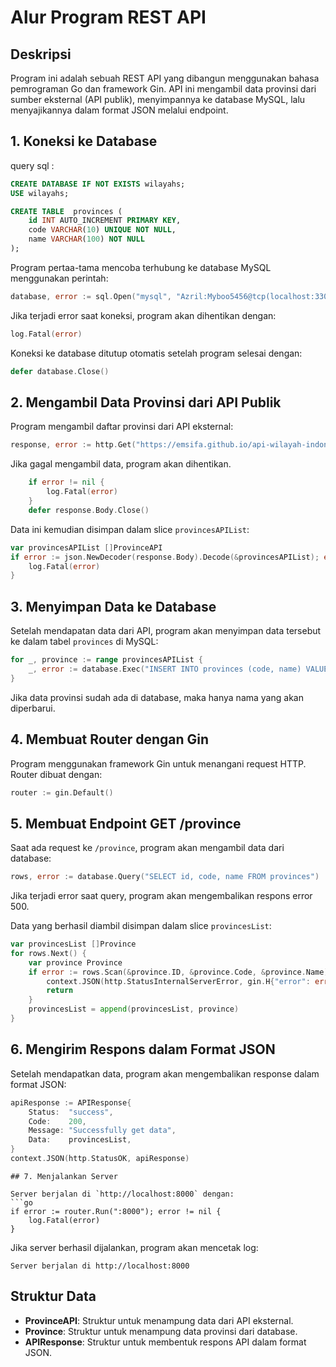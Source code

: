 # Alur Program REST API

## Deskripsi

Program ini adalah sebuah REST API yang dibangun menggunakan bahasa pemrograman Go dan framework Gin. API ini mengambil data provinsi dari sumber eksternal (API publik), menyimpannya ke database MySQL, lalu menyajikannya dalam format JSON melalui endpoint.

## 1. Koneksi ke Database

query sql :
```sql
CREATE DATABASE IF NOT EXISTS wilayahs;
USE wilayahs;

CREATE TABLE  provinces (
    id INT AUTO_INCREMENT PRIMARY KEY,
    code VARCHAR(10) UNIQUE NOT NULL,
    name VARCHAR(100) NOT NULL
);

```
Program pertaa-tama mencoba terhubung ke database MySQL menggunakan perintah:
```go
database, error := sql.Open("mysql", "Azril:Myboo5456@tcp(localhost:3307)/wilayahs")
```
Jika terjadi error saat koneksi, program akan dihentikan dengan:
```go
log.Fatal(error)
```
Koneksi ke database ditutup otomatis setelah program selesai dengan:
```go
defer database.Close()
```

## 2. Mengambil Data Provinsi dari API Publik

Program mengambil daftar provinsi dari API eksternal:
```go
response, error := http.Get("https://emsifa.github.io/api-wilayah-indonesia/api/provinces.json")
```
Jika gagal mengambil data, program akan dihentikan.
```go
	if error != nil {
		log.Fatal(error)
	}
	defer response.Body.Close()

```
Data ini kemudian disimpan dalam slice `provincesAPIList`:
```go
var provincesAPIList []ProvinceAPI
if error := json.NewDecoder(response.Body).Decode(&provincesAPIList); error != nil {
    log.Fatal(error)
}
```
## 3. Menyimpan Data ke Database

Setelah mendapatan data dari API, program akan menyimpan data tersebut ke dalam tabel `provinces` di MySQL:
```go
for _, province := range provincesAPIList {
    _, error := database.Exec("INSERT INTO provinces (code, name) VALUES (?, ?) ON DUPLICATE KEY UPDATE name = VALUES(name)", province.ID, province.Name)
}
```
Jika data provinsi sudah ada di database, maka hanya nama yang akan diperbarui.

## 4. Membuat Router dengan Gin

Program menggunakan framework Gin untuk menangani request HTTP. Router dibuat dengan:
```go
router := gin.Default()
```

## 5. Membuat Endpoint GET /province

Saat ada request ke `/province`, program akan mengambil data dari database:
```go
rows, error := database.Query("SELECT id, code, name FROM provinces")
```
Jika terjadi error saat query, program akan mengembalikan respons error 500.

Data yang berhasil diambil disimpan dalam slice `provincesList`:
```go
var provincesList []Province
for rows.Next() {
    var province Province
    if error := rows.Scan(&province.ID, &province.Code, &province.Name); error != nil {
        context.JSON(http.StatusInternalServerError, gin.H{"error": error.Error()})
        return
    }
    provincesList = append(provincesList, province)
}
```

## 6. Mengirim Respons dalam Format JSON

Setelah mendapatkan data, program akan mengembalikan response dalam format JSON:
```go
apiResponse := APIResponse{
    Status:  "success",
    Code:    200,
    Message: "Successfully get data",
    Data:    provincesList,
}
context.JSON(http.StatusOK, apiResponse)
```

```
## 7. Menjalankan Server

Server berjalan di `http://localhost:8000` dengan:
```go
if error := router.Run(":8000"); error != nil {
    log.Fatal(error)
}
```
Jika server berhasil dijalankan, program akan mencetak log:
```
Server berjalan di http://localhost:8000
```

## Struktur Data

- **ProvinceAPI**: Struktur untuk menampung data dari API eksternal.
- **Province**: Struktur untuk menampung data provinsi dari database.
- **APIResponse**: Struktur untuk membentuk respons API dalam format JSON.

